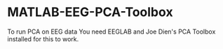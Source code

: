 # MATLAB-EEG-PCA-Toolbox
To run PCA on EEG data
You need EEGLAB and Joe Dien's PCA Toolbox installed for this to work.
